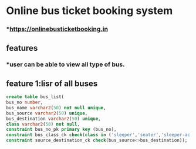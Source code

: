 # Online bus ticket booking system
### *https://onlinebusticketbooking.in

## features
   ### *user can be able to view all type of bus.
## feature 1:lisr of all buses
```sql
create table bus_list(
bus_no number,
bus_name varchar2(50) not null unique,
bus_source varchar2(50) unique,
bus_destination varchar2(50) unique,
class varchar2(50) not null,
constraint bus_no_pk primary key (bus_no),
constraint bus_class_ck check(class in ('sleeper','seater','sleeper-ac','seater-ac')),
constraint source_destination_ck check(bus_source<>bus_destination));

```


